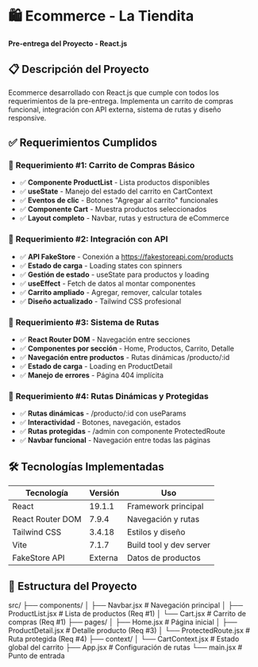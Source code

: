 # 🛍️ Ecommerce - La Tiendita  
**Pre-entrega del Proyecto - React.js**

## 📋 Descripción del Proyecto
Ecommerce desarrollado con React.js que cumple con todos los requerimientos de la pre-entrega. Implementa un carrito de compras funcional, integración con API externa, sistema de rutas y diseño responsive.

## ✅ Requerimientos Cumplidos

### 🔹 **Requerimiento #1: Carrito de Compras Básico**
- ✅ **Componente ProductList** - Lista productos disponibles
- ✅ **useState** - Manejo del estado del carrito en CartContext
- ✅ **Eventos de clic** - Botones "Agregar al carrito" funcionales
- ✅ **Componente Cart** - Muestra productos seleccionados
- ✅ **Layout completo** - Navbar, rutas y estructura de eCommerce

### 🔹 **Requerimiento #2: Integración con API**
- ✅ **API FakeStore** - Conexión a https://fakestoreapi.com/products
- ✅ **Estado de carga** - Loading states con spinners
- ✅ **Gestión de estado** - useState para productos y loading
- ✅ **useEffect** - Fetch de datos al montar componentes
- ✅ **Carrito ampliado** - Agregar, remover, calcular totales
- ✅ **Diseño actualizado** - Tailwind CSS profesional

### 🔹 **Requerimiento #3: Sistema de Rutas**
- ✅ **React Router DOM** - Navegación entre secciones
- ✅ **Componentes por sección** - Home, Productos, Carrito, Detalle
- ✅ **Navegación entre productos** - Rutas dinámicas /producto/:id
- ✅ **Estado de carga** - Loading en ProductDetail
- ✅ **Manejo de errores** - Página 404 implícita

### 🔹 **Requerimiento #4: Rutas Dinámicas y Protegidas**
- ✅ **Rutas dinámicas** - /producto/:id con useParams
- ✅ **Interactividad** - Botones, navegación, estados
- ✅ **Rutas protegidas** - /admin con componente ProtectedRoute
- ✅ **Navbar funcional** - Navegación entre todas las páginas

## 🛠️ Tecnologías Implementadas

| Tecnología | Versión | Uso |
|------------|---------|-----|
| React | 19.1.1 | Framework principal |
| React Router DOM | 7.9.4 | Navegación y rutas |
| Tailwind CSS | 3.4.18 | Estilos y diseño |
| Vite | 7.1.7 | Build tool y dev server |
| FakeStore API | Externa | Datos de productos |

## 📁 Estructura del Proyecto

src/
├── components/
│ ├── Navbar.jsx # Navegación principal
│ ├── ProductList.jsx # Lista de productos (Req #1)
│ └── Cart.jsx # Carrito de compras (Req #1)
├── pages/
│ ├── Home.jsx # Página inicial
│ ├── ProductDetail.jsx # Detalle producto (Req #3)
│ └── ProtectedRoute.jsx # Ruta protegida (Req #4)
├── context/
│ └── CartContext.jsx # Estado global del carrito
├── App.jsx # Configuración de rutas
└── main.jsx # Punto de entrada


